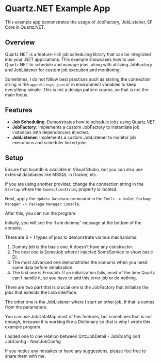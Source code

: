# Quartz.NET Example App

This example app demonstrates the usage of JobFactory, JobListener, EF Core in Quartz.NET.

## Overview

Quartz.NET is a feature-rich job scheduling library that can be integrated into your .NET applications. This example showcases how to use Quartz.NET to schedule and manage jobs, along with utilizing JobFactory and JobListener for custom job execution and monitoring.

Sometimes, I do not follow best practices such as storing the connection string in the `appsettings.json` or in environment variables to keep everything simple. This is not a design pattern course, so that is not the main focus.

## Features

- **Job Scheduling**: Demonstrates how to schedule jobs using Quartz.NET.
- **JobFactory**: Implements a custom JobFactory to instantiate job instances with dependencies injected.
- **JobListener**: Implements a custom JobListener to monitor job executions and scheduler linked jobs.

## Setup

Ensure that localdb is available in Visual Studio, but you can also use external databases like MSSQL in Docker, etc.

If you are using another provider, change the connection string in the `Startup` where the `ConnectionString` property is located.

Next, apply the `Update-Database` command in the `Tools -> NuGet Package Manager -> Package Manager Console`.

After this, you can run the program.

Initially, you will see the 'I am dummy.' message at the bottom of the console.

There are 3 + 1 types of jobs to demonstrate various mechanisms:

1. Dummy job is the basic one, it doesn't have any constructor.
2. The next one is SomeJob where I injected SomeService to show basic DI.
3. The most advanced one demonstrates the scenario when you need some data before initialization.
4. The last one is ErrorJob. If an initialization fails, most of the time Quartz can't handle it, so you have to add this error job or do nothing.

There are two part that is crucial one is the JobFactory that initialize the jobs that extends the IJob interface.

The other one is the JobListener where I start an other job, if that is comes from the parameters.

You can use JobDataMap most of this features, but sometimes that is not enough, because it is working like a Dictionary so that is why I wrote this example program.

I added one to one relation between QrtzJobDetail - JobConfig and JobConfig - NextJobConfig

If you notice any mistakes or have any suggestions, please feel free to share them with me.
